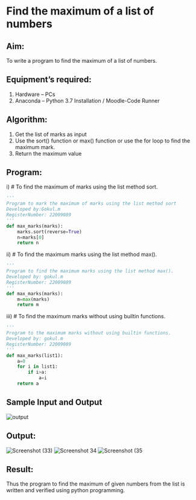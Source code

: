 # Find the maximum of a list of numbers
## Aim:
To write a program to find the maximum of a list of numbers.
## Equipment’s required:
1.	Hardware – PCs
2.	Anaconda – Python 3.7 Installation / Moodle-Code Runner
## Algorithm:
1.	Get the list of marks as input
2.	Use the sort() function or max() function or use the for loop to find the maximum mark.
3.	Return the maximum value
## Program:

i)	# To find the maximum of marks using the list method sort.
```Python
''' 
Program to mark the maximum of marks using the list method sort
Developed by:Gokul.m 
RegisterNumber: 22009089
'''
def max_marks(marks):
    marks.sort(reverse=True)
    n=marks[0]
    return n


```

ii)	# To find the maximum marks using the list method max().
```Python
''' 
Program to find the maximum marks using the list method max().
Developed by: gokul.m
RegisterNumber: 22009089
'''
def max_marks(marks):
    m=max(marks)
    return m


```

iii) # To find the maximum marks without using builtin functions.
```Python
''' 
Program to the maximum marks without using builtin functions.
Developed by: gokul.m
RegisterNumber: 22009089
'''
def max_marks(list1):
    a=0
    for i in list1:
        if i>a:
            a=i
    return a


```
## Sample Input and Output
![output](./img/max_marks1.jpg) 

## Output:
![Screenshot (33)](https://user-images.githubusercontent.com/119560349/215334090-272be7d0-643b-42b2-87f1-baa5941afb9f.png)
![Screenshot 34](https://user-images.githubusercontent.com/119560349/215334096-504ec3d2-8cc0-45fa-9ed9-10c3043eae39.png)
![Screenshot (35](https://user-images.githubusercontent.com/119560349/215334105-44f2f5d5-9eba-4534-adee-384860a8e790.png)


## Result:
Thus the program to find the maximum of given numbers from the list is written and verified using python programming.
